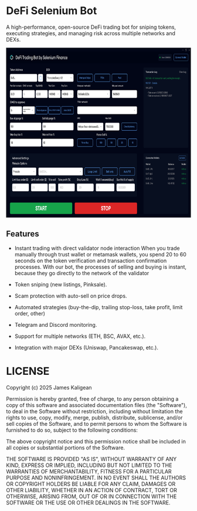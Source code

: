 # DeFi Selenium Bot
A high-performance, open-source DeFi trading bot for sniping tokens, executing strategies, and managing risk across multiple networks and DEXs.

<p align="center"><img width="720" height="463" src="DeFi Bot.png" alt="Defi Bot interface" /></p>

## Features
- Instant trading with direct validator node interaction
When you trade manually through trust wallet or metamask wallets, you spend 20 to 60 seconds on the token verification and transaction confirmation processes. With our bot, the processes of selling and buying is instant, because they go directly to the network of the validator

- Token sniping (new listings, Pinksale).
- Scam protection with auto-sell on price drops.
- Automated strategies (buy-the-dip, trailing stop-loss, take profit, limit order, other)
- Telegram and Discord monitoring.
- Support for multiple networks (ETH, BSC, AVAX, etc.).
- Integration with major DEXs (Uniswap, Pancakeswap, etc.).

# LICENSE
Copyright (c) 2025 James Kaligean

Permission is hereby granted, free of charge, to any person obtaining a copy
of this software and associated documentation files (the "Software"), to deal
in the Software without restriction, including without limitation the rights
to use, copy, modify, merge, publish, distribute, sublicense, and/or sell
copies of the Software, and to permit persons to whom the Software is
furnished to do so, subject to the following conditions:

The above copyright notice and this permission notice shall be included in all
copies or substantial portions of the Software.

THE SOFTWARE IS PROVIDED "AS IS", WITHOUT WARRANTY OF ANY KIND, EXPRESS OR
IMPLIED, INCLUDING BUT NOT LIMITED TO THE WARRANTIES OF MERCHANTABILITY,
FITNESS FOR A PARTICULAR PURPOSE AND NONINFRINGEMENT. IN NO EVENT SHALL THE
AUTHORS OR COPYRIGHT HOLDERS BE LIABLE FOR ANY CLAIM, DAMAGES OR OTHER
LIABILITY, WHETHER IN AN ACTION OF CONTRACT, TORT OR OTHERWISE, ARISING FROM,
OUT OF OR IN CONNECTION WITH THE SOFTWARE OR THE USE OR OTHER DEALINGS IN THE
SOFTWARE.
